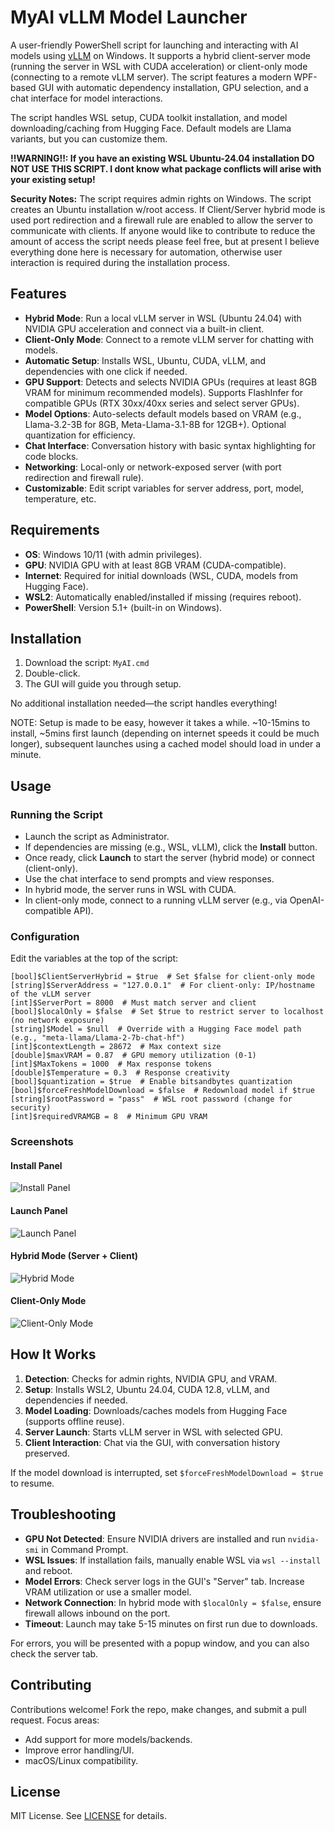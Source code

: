 # MyAI vLLM Model Launcher

A user-friendly PowerShell script for launching and interacting with AI models using [vLLM](https://github.com/vllm-project/vllm) on Windows. It supports a hybrid client-server mode (running the server in WSL with CUDA acceleration) or client-only mode (connecting to a remote vLLM server). The script features a modern WPF-based GUI with automatic dependency installation, GPU selection, and a chat interface for model interactions.

The script handles WSL setup, CUDA toolkit installation, and model downloading/caching from Hugging Face. Default models are Llama variants, but you can customize them.

**!!WARNING!!: If you have an existing WSL Ubuntu-24.04 installation DO NOT USE THIS SCRIPT. I dont know what package conflicts will arise with your existing setup!**

**Security Notes:** The script requires admin rights on Windows. The script creates an Ubuntu installation w/root access. If Client/Server hybrid mode is used port redirection and a firewall rule are enabled to allow the server to communicate with clients. If anyone would like to contribute to reduce the amount of access the script needs please feel free, but at present I believe everything done here is necessary for automation, otherwise user interaction is required during the installation process.

## Features

- **Hybrid Mode**: Run a local vLLM server in WSL (Ubuntu 24.04) with NVIDIA GPU acceleration and connect via a built-in client.
- **Client-Only Mode**: Connect to a remote vLLM server for chatting with models.
- **Automatic Setup**: Installs WSL, Ubuntu, CUDA, vLLM, and dependencies with one click if needed.
- **GPU Support**: Detects and selects NVIDIA GPUs (requires at least 8GB VRAM for minimum recommended models). Supports FlashInfer for compatible GPUs (RTX 30xx/40xx series and select server GPUs).
- **Model Options**: Auto-selects default models based on VRAM (e.g., Llama-3.2-3B for 8GB, Meta-Llama-3.1-8B for 12GB+). Optional quantization for efficiency.
- **Chat Interface**: Conversation history with basic syntax highlighting for code blocks.
- **Networking**: Local-only or network-exposed server (with port redirection and firewall rule).
- **Customizable**: Edit script variables for server address, port, model, temperature, etc.

## Requirements

- **OS**: Windows 10/11 (with admin privileges).
- **GPU**: NVIDIA GPU with at least 8GB VRAM (CUDA-compatible).
- **Internet**: Required for initial downloads (WSL, CUDA, models from Hugging Face).
- **WSL2**: Automatically enabled/installed if missing (requires reboot).
- **PowerShell**: Version 5.1+ (built-in on Windows).

## Installation

1. Download the script: `MyAI.cmd`
2. Double-click.
3. The GUI will guide you through setup.

No additional installation needed—the script handles everything!

NOTE: Setup is made to be easy, however it takes a while. ~10-15mins to install, ~5mins first launch (depending on internet speeds it could be much longer), subsequent launches using a cached model should load in under a minute.

## Usage

### Running the Script
- Launch the script as Administrator.
- If dependencies are missing (e.g., WSL, vLLM), click the **Install** button.
- Once ready, click **Launch** to start the server (hybrid mode) or connect (client-only).
- Use the chat interface to send prompts and view responses.
- In hybrid mode, the server runs in WSL with CUDA.
- In client-only mode, connect to a running vLLM server (e.g., via OpenAI-compatible API).

### Configuration
Edit the variables at the top of the script:

```
[bool]$ClientServerHybrid = $true  # Set $false for client-only mode
[string]$ServerAddress = "127.0.0.1"  # For client-only: IP/hostname of the vLLM server
[int]$ServerPort = 8000  # Must match server and client
[bool]$localOnly = $false  # Set $true to restrict server to localhost (no network exposure)
[string]$Model = $null  # Override with a Hugging Face model path (e.g., "meta-llama/Llama-2-7b-chat-hf")
[int]$contextLength = 28672  # Max context size
[double]$maxVRAM = 0.87  # GPU memory utilization (0-1)
[int]$MaxTokens = 1000  # Max response tokens
[double]$Temperature = 0.3  # Response creativity
[bool]$quantization = $true  # Enable bitsandbytes quantization
[bool]$forceFreshModelDownload = $false  # Redownload model if $true
[string]$rootPassword = "pass"  # WSL root password (change for security)
[int]$requiredVRAMGB = 8  # Minimum GPU VRAM
```

### Screenshots

#### Install Panel
![Install Panel](screenshots/install.png)

#### Launch Panel
![Launch Panel](screenshots/launch.png)

#### Hybrid Mode (Server + Client)
![Hybrid Mode](screenshots/hybrid.png)

#### Client-Only Mode
![Client-Only Mode](screenshots/client-only.png)

## How It Works

1. **Detection**: Checks for admin rights, NVIDIA GPU, and VRAM.
2. **Setup**: Installs WSL2, Ubuntu 24.04, CUDA 12.8, vLLM, and dependencies if needed.
3. **Model Loading**: Downloads/caches models from Hugging Face (supports offline reuse).
4. **Server Launch**: Starts vLLM server in WSL with selected GPU.
5. **Client Interaction**: Chat via the GUI, with conversation history preserved.

If the model download is interrupted, set `$forceFreshModelDownload = $true` to resume.

## Troubleshooting

- **GPU Not Detected**: Ensure NVIDIA drivers are installed and run `nvidia-smi` in Command Prompt.
- **WSL Issues**: If installation fails, manually enable WSL via `wsl --install` and reboot.
- **Model Errors**: Check server logs in the GUI's "Server" tab. Increase VRAM utilization or use a smaller model.
- **Network Connection**: In hybrid mode with `$localOnly = $false`, ensure firewall allows inbound on the port.
- **Timeout**: Launch may take 5-15 minutes on first run due to downloads.

For errors, you will be presented with a popup window, and you can also check the server tab.

## Contributing

Contributions welcome! Fork the repo, make changes, and submit a pull request. Focus areas:
- Add support for more models/backends.
- Improve error handling/UI.
- macOS/Linux compatibility.

## License

MIT License. See [LICENSE](LICENSE) for details.